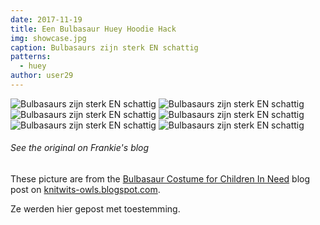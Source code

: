 ```yaml
---
date: 2017-11-19
title: Een Bulbasaur Huey Hoodie Hack
img: showcase.jpg
caption: Bulbasaurs zijn sterk EN schattig
patterns:
  - huey
author: user29
---
```


![Bulbasaurs zijn sterk EN schattig](1.jpg) ![Bulbasaurs zijn sterk EN schattig](2.jpg) ![Bulbasaurs zijn sterk EN schattig](3.jpg) ![Bulbasaurs zijn sterk EN schattig](4.jpg) ![Bulbasaurs zijn sterk EN schattig](5.jpg) ![Bulbasaurs zijn sterk EN schattig](6.jpg)

<Note>

###### See the original on Frankie's blog
These picture are from the [Bulbasaur Costume for Children In Need](http://knitwits-owls.blogspot.be/2017/11/bulbasaur-costume-for-children-in-need.html) 
blog post on [knitwits-owls.blogspot.com](http://knitwits-owls.blogspot.be).

Ze werden hier gepost met toestemming.

</Note>

